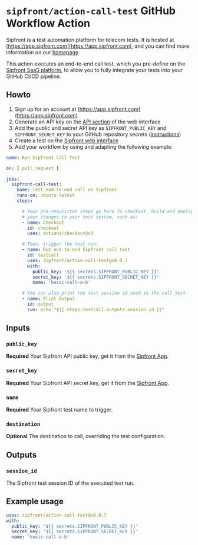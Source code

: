 # `sipfront/action-call-test` GitHub Workflow Action

Sipfront is a test automation platform for telecom tests.
It is hosted at [https://app.sipfront.com](https://app.sipfront.com),
and you can find more information on our [homepage](https://sipfront.com).

This action executes an end-to-end call test, which you pre-define on the
[Sipfront SaaS platform](https://app.sipfront.com), to allow you to
fully integrate your tests into your GitHub CI/CD pipeline.

## Howto

1. Sign up for an account at [https://app.sipfront.com](https://app.sipfront.com)
1. Generate an API key on the
   [API section](https://app.sipfront.com/subscription/apikey) of the
   web interface
1. Add the public and secret API key as `SIPFRONT_PUBLIC_KEY` and
   `SIPFRONT_SECRET_KEY` to your GitHub repository secrets
   ([instructions](https://docs.github.com/en/actions/security-guides/using-secrets-in-github-actions#creating-secrets-for-a-repository))
1. Create a test on the [Sipfront web interface](https://app.sipfront.com/)
1. Add your workflow by using and adapting the following example:

```yaml
name: Run Sipfront Call Test

on: [ pull_request ]

jobs:
  sipfront-call-test:
    name: Test end-to-end call on Sipfront
    runs-on: ubuntu-latest
    steps:

      # Your pre-requisites steps go here to checkout, build and deploy
      # your changes to your test system, such as:
      - name: Checkout
        id: checkout
        uses: actions/checkout@v3

      # Then, trigger the test run:
      - name: Run end-to-end Sipfront call test
        id: testcall
        uses: sipfront/action-call-test@v0.0.7
        with:
          public_key: '${{ secrets.SIPFRONT_PUBLIC_KEY }}'
          secret_key: '${{ secrets.SIPFRONT_SECRET_KEY }}'
          name: 'basic-call-a-b'

      # You can also print the test session id used in the call test
      - name: Print Output
        id: output
        run: echo "${{ steps.testcall.outputs.session_id }}"
```

## Inputs

### `public_key`

**Required** Your Sipfront API public key, get it from the
[Sipfront App](https://app.sipfront.com/subscription/apikey).

### `secret_key`

**Required** Your Sipfront API secret key, get it from the
[Sipfront App](https://app.sipfront.com/subscription/apikey).

### `name`

**Required** Your Sipfront test name to trigger.

### `destination`

**Optional** The destination to call, overriding the test configuration.

## Outputs

### `session_id`

The Sipfront test session ID of the executed test run.

## Example usage

```yaml
uses: sipfront/action-call-test@v0.0.7
with:
  public_key: '${{ secrets.SIPFRONT_PUBLIC_KEY }}'
  secret_key: '${{ secrets.SIPFRONT_SECRET_KEY }}'
  name: 'basic-call-a-b'
```
